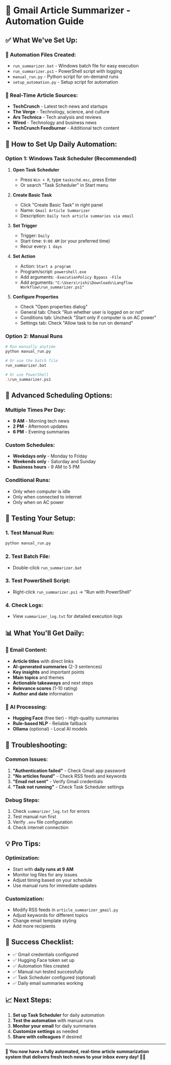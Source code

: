 # 🚀 Gmail Article Summarizer - Automation Guide

## ✅ **What We've Set Up:**

### **📁 Automation Files Created:**
- `run_summarizer.bat` - Windows batch file for easy execution
- `run_summarizer.ps1` - PowerShell script with logging
- `manual_run.py` - Python script for on-demand runs
- `setup_automation.py` - Setup script for automation

### **📧 Real-Time Article Sources:**
- **TechCrunch** - Latest tech news and startups
- **The Verge** - Technology, science, and culture
- **Ars Technica** - Tech analysis and reviews
- **Wired** - Technology and business news
- **TechCrunch Feedburner** - Additional tech content

## 🎯 **How to Set Up Daily Automation:**

### **Option 1: Windows Task Scheduler (Recommended)**

1. **Open Task Scheduler**
   - Press `Win + R`, type `taskschd.msc`, press Enter
   - Or search "Task Scheduler" in Start menu

2. **Create Basic Task**
   - Click "Create Basic Task" in right panel
   - Name: `Gmail Article Summarizer`
   - Description: `Daily tech article summaries via email`

3. **Set Trigger**
   - Trigger: `Daily`
   - Start time: `9:00 AM` (or your preferred time)
   - Recur every: `1 days`

4. **Set Action**
   - Action: `Start a program`
   - Program/script: `powershell.exe`
   - Add arguments: `-ExecutionPolicy Bypass -File`
   - Add arguments: `"C:\Users\rishi\Downloads\Langflow Workflow\run_summarizer.ps1"`

5. **Configure Properties**
   - Check "Open properties dialog"
   - General tab: Check "Run whether user is logged on or not"
   - Conditions tab: Uncheck "Start only if computer is on AC power"
   - Settings tab: Check "Allow task to be run on demand"

### **Option 2: Manual Runs**

```bash
# Run manually anytime
python manual_run.py

# Or use the batch file
run_summarizer.bat

# Or use PowerShell
.\run_summarizer.ps1
```

## 📅 **Advanced Scheduling Options:**

### **Multiple Times Per Day:**
- **9 AM** - Morning tech news
- **2 PM** - Afternoon updates
- **6 PM** - Evening summaries

### **Custom Schedules:**
- **Weekdays only** - Monday to Friday
- **Weekends only** - Saturday and Sunday
- **Business hours** - 9 AM to 5 PM

### **Conditional Runs:**
- Only when computer is idle
- Only when connected to internet
- Only when on AC power

## 🧪 **Testing Your Setup:**

### **1. Test Manual Run:**
```bash
python manual_run.py
```

### **2. Test Batch File:**
- Double-click `run_summarizer.bat`

### **3. Test PowerShell Script:**
- Right-click `run_summarizer.ps1` → "Run with PowerShell"

### **4. Check Logs:**
- View `summarizer_log.txt` for detailed execution logs

## 📊 **What You'll Get Daily:**

### **📧 Email Content:**
- **Article titles** with direct links
- **AI-generated summaries** (2-3 sentences)
- **Key insights** and important points
- **Main topics** and themes
- **Actionable takeaways** and next steps
- **Relevance scores** (1-10 rating)
- **Author and date** information

### **🤖 AI Processing:**
- **Hugging Face** (free tier) - High-quality summaries
- **Rule-based NLP** - Reliable fallback
- **Ollama** (optional) - Local AI models

## 🔧 **Troubleshooting:**

### **Common Issues:**
1. **"Authentication failed"** - Check Gmail app password
2. **"No articles found"** - Check RSS feeds and keywords
3. **"Email not sent"** - Verify Gmail credentials
4. **"Task not running"** - Check Task Scheduler settings

### **Debug Steps:**
1. Check `summarizer_log.txt` for errors
2. Test manual run first
3. Verify `.env` file configuration
4. Check internet connection

## 💡 **Pro Tips:**

### **Optimization:**
- Start with **daily runs at 9 AM**
- Monitor log files for any issues
- Adjust timing based on your schedule
- Use manual runs for immediate updates

### **Customization:**
- Modify RSS feeds in `article_summarizer_gmail.py`
- Adjust keywords for different topics
- Change email template styling
- Add more recipients

## 🎉 **Success Checklist:**

- ✅ Gmail credentials configured
- ✅ Hugging Face token set up
- ✅ Automation files created
- ✅ Manual run tested successfully
- ✅ Task Scheduler configured (optional)
- ✅ Daily email summaries working

## 📈 **Next Steps:**

1. **Set up Task Scheduler** for daily automation
2. **Test the automation** with manual runs
3. **Monitor your email** for daily summaries
4. **Customize settings** as needed
5. **Share with colleagues** if desired

---

**🎯 You now have a fully automated, real-time article summarization system that delivers fresh tech news to your inbox every day! 📰✨**

